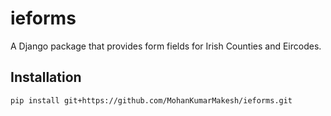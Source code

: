 # ieforms

A Django package that provides form fields for Irish Counties and Eircodes.

## Installation

```sh
pip install git+https://github.com/MohanKumarMakesh/ieforms.git
